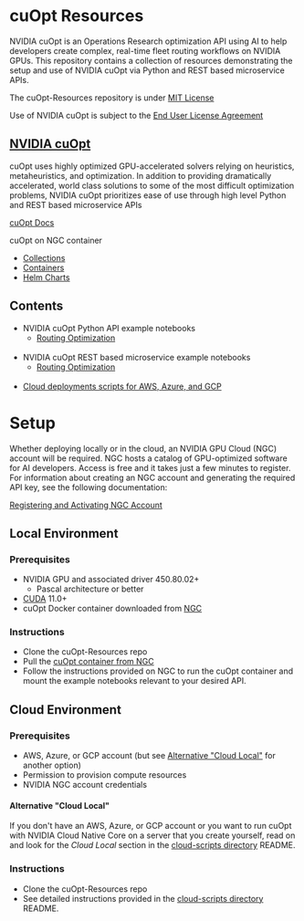 # cuOpt Resources
NVIDIA cuOpt is an Operations Research optimization API using AI to help developers create complex, real-time fleet routing workflows on NVIDIA GPUs.
This repository contains a collection of resources demonstrating the setup and use of NVIDIA cuOpt via Python and REST based microservice APIs. 


The cuOpt-Resources repository is under [MIT License](LICENSE.md)

Use of NVIDIA cuOpt is subject to the [End User License Agreement](https://docs.nvidia.com/cuopt/NVIDIA_cuOpt_EULA.pdf)



## [NVIDIA cuOpt](https://developer.nvidia.com/cuopt-logistics-optimization)

cuOpt uses highly optimized GPU-accelerated solvers relying on heuristics, metaheuristics, and optimization. In addition to providing dramatically accelerated, world class solutions to some of the most difficult optimization problems, NVIDIA cuOpt prioritizes ease of use through high level Python and REST based microservice APIs

 [cuOpt Docs](https://docs.nvidia.com/cuopt/overview.html)

 cuOpt on NGC container
 - [Collections](https://catalog.ngc.nvidia.com/orgs/nvidia/teams/cuopt/collections/route_optimization)
 - [Containers](https://catalog.ngc.nvidia.com/orgs/nvidia/teams/cuopt/containers/cuopt)
 - [Helm Charts](https://catalog.ngc.nvidia.com/orgs/nvidia/teams/cuopt/helm-charts/cuopt)

## Contents
* NVIDIA cuOpt Python API example notebooks
  * [Routing Optimization](notebooks/routing/python)
<br><br>
* NVIDIA cuOpt REST based microservice example notebooks
  * [Routing Optimization](notebooks/routing/microservice) 
<br><br>
* [Cloud deployments scripts for AWS, Azure, and GCP](cloud-scripts/)


# Setup
Whether deploying locally or in the cloud, an NVIDIA GPU Cloud (NGC) account will be required. NGC hosts a catalog of GPU-optimized software for AI developers. Access is free and it takes just a few minutes to register. For information about creating an NGC account and generating the required API key, see the following documentation:

[Registering and Activating NGC Account](https://docs.nvidia.com/ngc/ngc-overview/index.html#registering-activating-ngc-account)

## Local Environment
### Prerequisites
* NVIDIA GPU and associated driver 450.80.02+
  * Pascal architecture or better
* [CUDA](https://developer.nvidia.com/cuda-downloads) 11.0+
* cuOpt Docker container downloaded from [NGC](https://catalog.ngc.nvidia.com/orgs/nvidia/teams/cuopt/containers/cuopt)

### Instructions
* Clone the cuOpt-Resources repo
* Pull the [cuOpt container from NGC](https://catalog.ngc.nvidia.com/orgs/nvidia/teams/cuopt/containers/cuopt)
* Follow the instructions provided on NGC to run the cuOpt container and mount the example notebooks relevant to your desired API.

## Cloud Environment
### Prerequisites
* AWS, Azure, or GCP account (but see [Alternative "Cloud Local"](#alternative-cloud-local) for another option)
* Permission to provision compute resources
* NVIDIA NGC account credentials

#### Alternative "Cloud Local"

If you don't have an AWS, Azure, or GCP account or you want to run cuOpt with NVIDIA Cloud Native Core on a server that you create yourself, read on and look for the *Cloud Local* section in the [cloud-scripts directory](cloud-scripts/) README.

### Instructions
* Clone the cuOpt-Resources repo
* See detailed instructions provided in the [cloud-scripts directory](cloud-scripts/) README.
